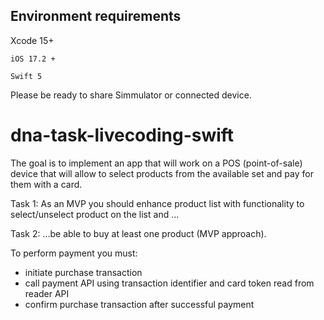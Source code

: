 ## Environment requirements

Xcode 15+

```
iOS 17.2 +
```

```
Swift 5
```

Please be ready to share Simmulator or connected device.


# dna-task-livecoding-swift


The goal is to implement an app that will work on a POS (point-of-sale) device that will allow to select products from the available set and pay for them with a card.

Task 1:
As an MVP you should enhance product list with functionality to select/unselect product on the list and ...

Task 2:
...be able to buy at least one product (MVP approach).

To perform payment you must:
- initiate purchase transaction
- call payment API using transaction identifier and card token read from reader API
- confirm purchase transaction after successful payment
